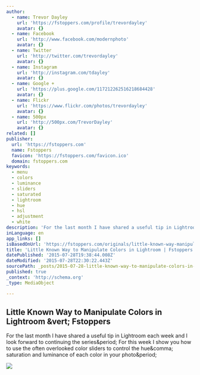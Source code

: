 ```yaml
---
author:
  - name: Trevor Dayley
    url: 'https://fstoppers.com/profile/trevordayley'
    avatar: {}
  - name: Facebook
    url: 'http://www.facebook.com/modernphoto'
    avatar: {}
  - name: Twitter
    url: 'http://twitter.com/trevordayley'
    avatar: {}
  - name: Instagram
    url: 'http://instagram.com/tdayley'
    avatar: {}
  - name: Google +
    url: 'https://plus.google.com/117212262516218684428'
    avatar: {}
  - name: Flickr
    url: 'https://www.flickr.com/photos/trevordayley'
    avatar: {}
  - name: 500px
    url: 'http://500px.com/TrevorDayley'
    avatar: {}
related: []
publisher:
  url: 'https://fstoppers.com'
  name: Fstoppers
  favicon: 'https://fstoppers.com/favicon.ico'
  domain: fstoppers.com
keywords:
  - menu
  - colors
  - luminance
  - sliders
  - saturated
  - lightroom
  - hue
  - hsl
  - adjustment
  - white
description: 'For the last month I have shared a useful tip in Lightroom each week and I look forward to continuing the series. For this week I show you how to use the often overlooked color sliders to control the hue, saturation and luminance of each color in your photo.'
inLanguage: en
app_links: []
isBasedOnUrl: 'https://fstoppers.com/originals/little-known-way-manipulate-colors-lightroom-37822'
title: 'Little Known Way to Manipulate Colors in Lightroom | Fstoppers'
datePublished: '2015-07-28T19:38:44.008Z'
dateModified: '2015-07-28T22:30:22.443Z'
sourcePath: _posts/2015-07-28-little-known-way-to-manipulate-colors-in-lightroom-or-fstoppe.md
published: true
_context: 'http://schema.org'
_type: MediaObject

---
```

<article style=""><h1>Little Known Way to Manipulate Colors in Lightroom &amp;vert; Fstoppers</h1><p>For the last month I have shared a useful tip in Lightroom each week and I look forward to continuing the series&amp;period; For this week I show you how to use the often overlooked color sliders to control the hue&amp;comma; saturation and luminance of each color in your photo&amp;period;</p><img src="https://d1w5usc88actyi.cloudfront.net/styles/large/s3/lead/2014/09/fstoppers-color-sliders-in-lightroom.jpg" /></article>